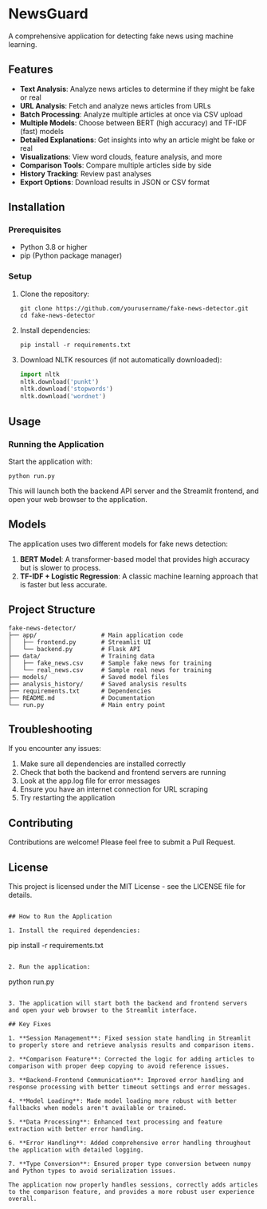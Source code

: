 # NewsGuard

A comprehensive application for detecting fake news using machine learning.

## Features

- **Text Analysis**: Analyze news articles to determine if they might be fake or real
- **URL Analysis**: Fetch and analyze news articles from URLs
- **Batch Processing**: Analyze multiple articles at once via CSV upload
- **Multiple Models**: Choose between BERT (high accuracy) and TF-IDF (fast) models
- **Detailed Explanations**: Get insights into why an article might be fake or real
- **Visualizations**: View word clouds, feature analysis, and more
- **Comparison Tools**: Compare multiple articles side by side
- **History Tracking**: Review past analyses
- **Export Options**: Download results in JSON or CSV format

## Installation

### Prerequisites

- Python 3.8 or higher
- pip (Python package manager)

### Setup

1. Clone the repository:
   ```
   git clone https://github.com/yourusername/fake-news-detector.git
   cd fake-news-detector
   ```

2. Install dependencies:
   ```
   pip install -r requirements.txt
   ```

3. Download NLTK resources (if not automatically downloaded):
   ```python
   import nltk
   nltk.download('punkt')
   nltk.download('stopwords')
   nltk.download('wordnet')
   ```

## Usage

### Running the Application

Start the application with:

```
python run.py
```

This will launch both the backend API server and the Streamlit frontend, and open your web browser to the application.

## Models

The application uses two different models for fake news detection:

1. **BERT Model**: A transformer-based model that provides high accuracy but is slower to process.
2. **TF-IDF + Logistic Regression**: A classic machine learning approach that is faster but less accurate.

## Project Structure

```
fake-news-detector/
├── app/                  # Main application code
│   ├── frontend.py       # Streamlit UI
│   └── backend.py        # Flask API
├── data/                 # Training data
│   ├── fake_news.csv     # Sample fake news for training
│   └── real_news.csv     # Sample real news for training
├── models/               # Saved model files
├── analysis_history/     # Saved analysis results
├── requirements.txt      # Dependencies
├── README.md             # Documentation
└── run.py                # Main entry point
```

## Troubleshooting

If you encounter any issues:

1. Make sure all dependencies are installed correctly
2. Check that both the backend and frontend servers are running
3. Look at the app.log file for error messages
4. Ensure you have an internet connection for URL scraping
5. Try restarting the application

## Contributing

Contributions are welcome! Please feel free to submit a Pull Request.

## License

This project is licensed under the MIT License - see the LICENSE file for details.
```

## How to Run the Application

1. Install the required dependencies:
   ```
   pip install -r requirements.txt
   ```

2. Run the application:
   ```
   python run.py
   ```
   
3. The application will start both the backend and frontend servers and open your web browser to the Streamlit interface.

## Key Fixes

1. **Session Management**: Fixed session state handling in Streamlit to properly store and retrieve analysis results and comparison items.

2. **Comparison Feature**: Corrected the logic for adding articles to comparison with proper deep copying to avoid reference issues.

3. **Backend-Frontend Communication**: Improved error handling and response processing with better timeout settings and error messages.

4. **Model Loading**: Made model loading more robust with better fallbacks when models aren't available or trained.

5. **Data Processing**: Enhanced text processing and feature extraction with better error handling.

6. **Error Handling**: Added comprehensive error handling throughout the application with detailed logging.

7. **Type Conversion**: Ensured proper type conversion between numpy and Python types to avoid serialization issues.

The application now properly handles sessions, correctly adds articles to the comparison feature, and provides a more robust user experience overall.